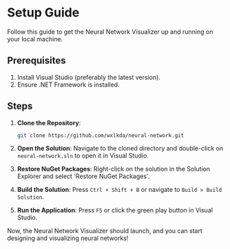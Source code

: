# Setup Guide

Follow this guide to get the Neural Network Visualizer up and running on your local machine.

## Prerequisites

1. Install Visual Studio (preferably the latest version).
2. Ensure .NET Framework is installed.

## Steps

1. **Clone the Repository**:

   ```bash
   git clone https://github.com/wxlkda/neural-network.git
   ```
2. **Open the Solution**:
   Navigate to the cloned directory and double-click on `neural-network.sln` to open it in Visual Studio.
3. **Restore NuGet Packages**:
   Right-click on the solution in the Solution Explorer and select 'Restore NuGet Packages'.
4. **Build the Solution**:
   Press `Ctrl + Shift + B` or navigate to `Build > Build Solution`.
5. **Run the Application**:
   Press `F5` or click the green play button in Visual Studio.

Now, the Neural Network Visualizer should launch, and you can start designing and visualizing neural networks!
